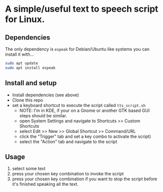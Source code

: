 
# A simple/useful text to speech script for Linux.

## Dependencies
The only dependency is `espeak`
for Debian/Ubuntu like systems you can install it with...
``` sh
sudo apt update
sudo apt install espeak
```

## Install and setup
* Install dependencies (see above)
* Clone this repo
* set a keyboard shortcut to execute the script called `tts_script.sh`
    * NOTE: I'm in KDE, if your on a Gnome or another GTK based GUI steps should be similar.
    * open System Settings and navigate to Shortcuts >> Custom Shortcuts
    * select Edit >> New >> Global Shortcut >> Command/URL
    * click the "Trigger" tab and set a key combo to activate the script)
    * select the "Action" tab and navigate to the script


## Usage
1. select some text
2. press your chosen key combination to invoke the script
3. press your chosen key combination if you want to stop the script before it's finished speaking all the text.
